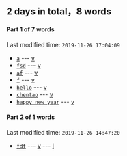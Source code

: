 ## **2** days in total，**8** words

#### Part **1** of **7** words
Last modified time: `2019-11-26 17:04:09`
+ [`a`](https://translate.google.cn/#view=home&op=translate&sl=en&tl=zh-CN&text=a) --- [v](http://translate.google.cn/translate_tts?ie=UTF-8&q=a&tl=en&total=1&idx=0&textlen=1&tk=372634.236526&client=webapp&prev=output)
+ [`fsd`](https://translate.google.cn/#view=home&op=translate&sl=en&tl=zh-CN&text=fsd) --- [v](http://translate.google.cn/translate_tts?ie=UTF-8&q=fsd&tl=en&total=1&idx=0&textlen=3&tk=826999.698883&client=webapp&prev=output)
+ [`af`](https://translate.google.cn/#view=home&op=translate&sl=en&tl=zh-CN&text=af) --- [v](http://translate.google.cn/translate_tts?ie=UTF-8&q=af&tl=en&total=1&idx=0&textlen=2&tk=705260.849560&client=webapp&prev=output)
+ [`f`](https://translate.google.cn/#view=home&op=translate&sl=en&tl=zh-CN&text=f) --- [v](http://translate.google.cn/translate_tts?ie=UTF-8&q=f&tl=en&total=1&idx=0&textlen=1&tk=708312.850604&client=webapp&prev=output)
+ [`hello`](https://translate.google.cn/#view=home&op=translate&sl=en&tl=zh-CN&text=hello) --- [v](http://translate.google.cn/translate_tts?ie=UTF-8&q=hello&tl=en&total=1&idx=0&textlen=5&tk=670448.790148&client=webapp&prev=output)
+ [`chentao`](https://translate.google.cn/#view=home&op=translate&sl=en&tl=zh-CN&text=chentao) --- [v](http://translate.google.cn/translate_tts?ie=UTF-8&q=chentao&tl=en&total=1&idx=0&textlen=7&tk=506372.102000&client=webapp&prev=output)
+ [`happy new year`](https://translate.google.cn/#view=home&op=translate&sl=en&tl=zh-CN&text=happy%20new%20year) --- [v](http://translate.google.cn/translate_tts?ie=UTF-8&q=happy%20new%20year&tl=en&total=1&idx=0&textlen=14&tk=325646.183418&client=webapp&prev=output)


#### Part **2** of **1** words
Last modified time: `2019-11-26 14:47:20`
+ [`fdf`](https://translate.google.cn/#view=home&op=translate&sl=en&tl=zh-CN&text=fdf) --- [v](http://translate.google.cn/translate_tts?ie=UTF-8&q=fdf&tl=en&total=1&idx=0&textlen=3&tk=124406.512386&client=webapp&prev=output) --- [l](121)


